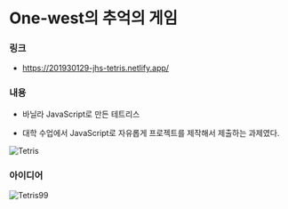# One-west의 추억의 게임

### 링크

- https://201930129-jhs-tetris.netlify.app/

### 내용

- 바닐라 JavaScript로 만든 테트리스

- 대학 수업에서 JavaScript로 자유롭게 프로젝트를 제작해서 제출하는 과제였다.

![Tetris](https://github.com/user-attachments/assets/53edbf14-10fe-4d71-9c68-3d704692a045)


### 아이디어

![Tetris99](https://github.com/user-attachments/assets/70cf96bd-3d60-42e4-ba0b-e078e1d0e73a)
